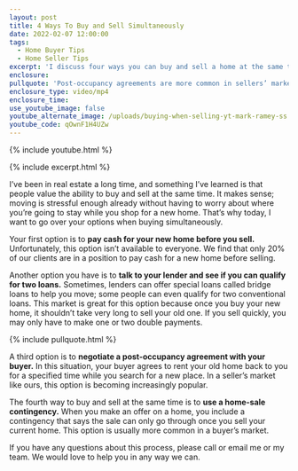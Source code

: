 ```yaml
---
layout: post
title: 4 Ways To Buy and Sell Simultaneously
date: 2022-02-07 12:00:00
tags:
  - Home Buyer Tips
  - Home Seller Tips
excerpt: 'I discuss four ways you can buy and sell a home at the same time. '
enclosure:
pullquote: 'Post-occupancy agreements are more common in sellers’ markets. '
enclosure_type: video/mp4
enclosure_time:
use_youtube_image: false
youtube_alternate_image: /uploads/buying-when-selling-yt-mark-ramey-ss.jpg
youtube_code: qOwnF1H4UZw
---
```

{% include youtube.html %}

{% include excerpt.html %}

I’ve been in real estate a long time, and something I’ve learned is that people value the ability to buy and sell at the same time. It makes sense; moving is stressful enough already without having to worry about where you’re going to stay while you shop for a new home. That’s why today, I want to go over your options when buying simultaneously.&nbsp;

Your first option is to **pay cash for your new home before you sell.** Unfortunately, this option isn’t available to everyone. We find that only 20% of our clients are in a position to pay cash for a new home before selling.&nbsp;

Another option you have is to **talk to your lender and see if you can qualify for two loans.** Sometimes, lenders can offer special loans called bridge loans to help you move; some people can even qualify for two conventional loans. This market is great for this option because once you buy your new home, it shouldn’t take very long to sell your old one. If you sell quickly, you may only have to make one or two double payments.&nbsp;

{% include pullquote.html %}

A third option is to **negotiate a post-occupancy agreement with your buyer.** In this situation, your buyer agrees to rent your old home back to you for a specified time while you search for a new place. In a seller’s market like ours, this option is becoming increasingly popular.&nbsp;

The fourth way to buy and sell at the same time is to **use a home-sale contingency.** When you make an offer on a home, you include a contingency that says the sale can only go through once you sell your current home. This option is usually more common in a buyer’s market.

If you have any questions about this process, please call or email me or my team. We would love to help you in any way we can.&nbsp;
